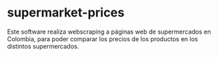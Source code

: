 # supermarket-prices

Este software realiza webscraping a páginas web de supermercados en Colombia,
para poder comparar los precios de los productos en los distintos supermercados.